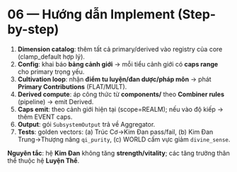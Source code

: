 # 06 — Hướng dẫn Implement (Step-by-step)

1) **Dimension catalog**: thêm tất cả primary/derived vào registry của core (clamp_default hợp lý).
2) **Config**: khai báo **bảng cảnh giới** → mỗi tiểu cảnh giới có **caps range** cho primary trọng yếu.
3) **Cultivation loop**: nhận **điểm tu luyện/đan dược/pháp môn** → phát **Primary Contributions** (FLAT/MULT).
4) **Derived compute**: áp công thức từ **components/** theo **Combiner rules** (pipeline) → emit Derived.
5) **Caps emit**: theo cảnh giới hiện tại (scope=REALM); nếu vào độ kiếp → thêm EVENT caps.
6) **Output**: gói `SubsystemOutput` trả về Aggregator.
7) **Tests**: golden vectors: (a) Trúc Cơ→Kim Đan pass/fail, (b) Kim Đan Trung→Thượng nâng `qi_purity`, (c) WORLD cấm vực giảm `divine_sense`.

**Nguyên tắc**: hệ **Kim Đan** không tăng **strength/vitality**; các tăng trưởng thân thể thuộc hệ **Luyện Thể**.
